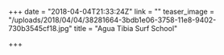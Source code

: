 +++
date = "2018-04-04T21:33:24Z"
link = ""
teaser_image = "/uploads/2018/04/04/38281664-3bdb1e06-3758-11e8-9402-730b3545cf18.jpg"
title = "Agua Tibia Surf School"

+++
